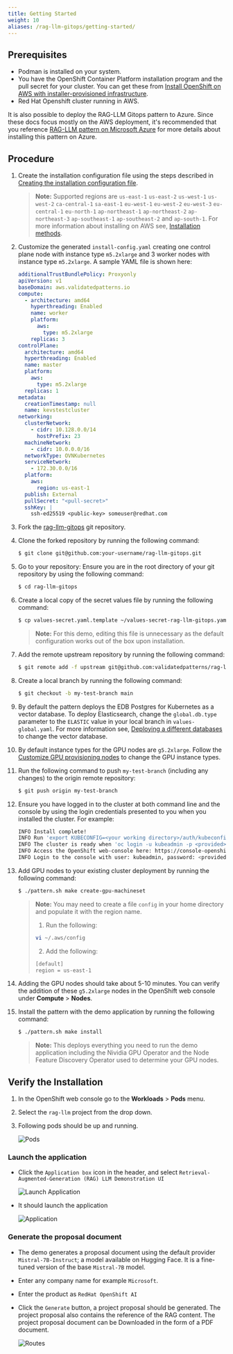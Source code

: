 ```yaml
---
title: Getting Started
weight: 10
aliases: /rag-llm-gitops/getting-started/
---
```


## Prerequisites

- Podman is installed on your system.
- You have the OpenShift Container Platform installation program and the pull secret for your cluster. You can get these from [Install OpenShift on AWS with installer-provisioned infrastructure](https://console.redhat.com/openshift/install/aws/installer-provisioned).
- Red Hat Openshift cluster running in AWS.

It is also possible to deploy the RAG-LLM Gitops pattern to Azure. Since these docs focus mostly on the AWS deployment, it's recommended that you reference [RAG-LLM pattern on Microsoft Azure](https://validatedpatterns.io/patterns/azure-rag-llm-gitops/)
for more details about installing this pattern on Azure.

## Procedure

1. Create the installation configuration file using the steps described in [Creating the installation configuration file](https://docs.openshift.com/container-platform/latest/installing/installing_aws/ipi/installing-aws-customizations.html#installation-initializing_installing-aws-customizations).

   > **Note:**
   > Supported regions are `us-east-1` `us-east-2` `us-west-1` `us-west-2` `ca-central-1` `sa-east-1` `eu-west-1` `eu-west-2` `eu-west-3` `eu-central-1` `eu-north-1` `ap-northeast-1` `ap-northeast-2` `ap-northeast-3` `ap-southeast-1` `ap-southeast-2` and `ap-south-1`. For more information about installing on AWS see, [Installation methods](https://docs.openshift.com/container-platform/latest/installing/installing_aws/preparing-to-install-on-aws.html).

2. Customize the generated `install-config.yaml` creating one control plane node with instance type `m5.2xlarge` and 3 worker nodes with instance type `m5.2xlarge`. A sample YAML file is shown here:

   ```yaml
   additionalTrustBundlePolicy: Proxyonly
   apiVersion: v1
   baseDomain: aws.validatedpatterns.io
   compute:
     - architecture: amd64
       hyperthreading: Enabled
       name: worker
       platform:
         aws:
           type: m5.2xlarge
       replicas: 3
   controlPlane:
     architecture: amd64
     hyperthreading: Enabled
     name: master
     platform:
       aws:
         type: m5.2xlarge
     replicas: 1
   metadata:
     creationTimestamp: null
     name: kevstestcluster
   networking:
     clusterNetwork:
       - cidr: 10.128.0.0/14
         hostPrefix: 23
     machineNetwork:
       - cidr: 10.0.0.0/16
     networkType: OVNKubernetes
     serviceNetwork:
       - 172.30.0.0/16
     platform:
       aws:
         region: us-east-1
     publish: External
     pullSecret: "<pull-secret>"
     sshKey: |
       ssh-ed25519 <public-key> someuser@redhat.com
   ```

3. Fork the [rag-llm-gitops](https://github.com/validatedpatterns/rag-llm-gitops.git) git repository.

4. Clone the forked repository by running the following command:

   ```sh
   $ git clone git@github.com:your-username/rag-llm-gitops.git
   ```

5. Go to your repository: Ensure you are in the root directory of your git repository by using the following command:

   ```sh
   $ cd rag-llm-gitops
   ```

6. Create a local copy of the secret values file by running the following command:

   ```sh
   $ cp values-secret.yaml.template ~/values-secret-rag-llm-gitops.yaml
   ```

   > **Note:**
   > For this demo, editing this file is unnecessary as the default configuration works out of the box upon installation.

7. Add the remote upstream repository by running the following command:

   ```sh
   $ git remote add -f upstream git@github.com:validatedpatterns/rag-llm-gitops.git
   ```

8. Create a local branch by running the following command:

   ```sh
   $ git checkout -b my-test-branch main
   ```

9. By default the pattern deploys the EDB Postgres for Kubernetes as a vector database. To deploy Elasticsearch, change the `global.db.type` parameter to the `ELASTIC` value in your local branch in `values-global.yaml`. For more information see, [Deploying a different databases](/rag-llm-gitops/deploy-different-db/) to change the vector database.

10. By default instance types for the GPU nodes are `g5.2xlarge`. Follow the [Customize GPU provisioning nodes](/rag-llm-gitops/gpuprovisioning/) to change the GPU instance types.

11. Run the following command to push `my-test-branch` (including any changes) to the origin remote repository:

    ```sh
    $ git push origin my-test-branch
    ```

12. Ensure you have logged in to the cluster at both command line and the console by using the login credentials presented to you when you installed the cluster. For example:

    ```sh
    INFO Install complete!
    INFO Run 'export KUBECONFIG=<your working directory>/auth/kubeconfig' to manage the cluster with 'oc', the OpenShift CLI.
    INFO The cluster is ready when 'oc login -u kubeadmin -p <provided>' succeeds (wait a few minutes).
    INFO Access the OpenShift web-console here: https://console-openshift-console.apps.demo1.openshift4-beta-abcorp.com
    INFO Login to the console with user: kubeadmin, password: <provided>
    ```

13. Add GPU nodes to your existing cluster deployment by running the following command:

    ```sh
    $ ./pattern.sh make create-gpu-machineset
    ```

    > **Note:**
    > You may need to create a file `config` in your home directory and populate it with the region name.
    >
    > 1. Run the following:
    >
    > ```sh
    > vi ~/.aws/config
    > ```
    >
    > 2. Add the following:
    >
    > ```sh
    > [default]
    > region = us-east-1
    > ```

14. Adding the GPU nodes should take about 5-10 minutes. You can verify the addition of these `g5.2xlarge` nodes in the OpenShift web console under **Compute** > **Nodes**.

15. Install the pattern with the demo application by running the following command:

    ```sh
    $ ./pattern.sh make install
    ```

    > **Note:**
    > This deploys everything you need to run the demo application including the Nividia GPU Operator and the Node Feature Discovery Operator used to determine your GPU nodes.

## Verify the Installation

1. In the OpenShift web console go to the **Workloads** > **Pods** menu.

2. Select the `rag-llm` project from the drop down.

3. Following pods should be up and running.

   ![Pods](/images/rag-llm-gitops/rag-llm.png)

### Launch the application

- Click the `Application box` icon in the header, and select `Retrieval-Augmented-Generation (RAG) LLM Demonstration UI`

  ![Launch Application](/images/rag-llm-gitops/launch-application-main_menu.png)

- It should launch the application

  ![Application](/images/rag-llm-gitops/application.png)

### Generate the proposal document

- The demo generates a proposal document using the default provider `Mistral-7B-Instruct`; a model available on Hugging Face. It is a fine-tuned version of the base `Mistral-7B` model.

- Enter any company name for example `Microsoft`.
- Enter the product as `RedHat OpenShift AI`
- Click the `Generate` button, a project proposal should be generated. The project proposal also contains the reference of the RAG content. The project proposal document can be Downloaded in the form of a PDF document.

  ![Routes](/images/rag-llm-gitops/proposal.png)
